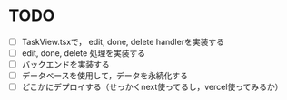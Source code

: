 # TODO

- [ ] TaskView.tsxで， edit, done, delete handlerを実装する
- [ ] edit, done, delete 処理を実装する
- [ ] バックエンドを実装する
- [ ] データベースを使用して，データを永続化する
- [ ] どこかにデプロイする（せっかくnext使ってるし，vercel使ってみるか）
